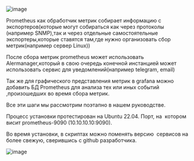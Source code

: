 ![image](https://github.com/user-attachments/assets/7b996948-07ec-4e42-acea-ef8a8a6bc9db)

   Prometheus как обработчик метрик собирает информацию с экспортеров(которые могут собираться как через протоколы (например SNMP),так и через отдельные самостоятельные экспортеры,которые ставятся там,где нужно организовать сбор метрик(например сервер Linux))

   После сбора метрик prometheus может использовать Alermanager,который в свою очередь конечной инстанцией может использовать сервис для уведомлений(например telegram, email)

   Так же для графического представления метрик в grafana можно добавить БД Prometheus для анализа тех или иных событий ,произошедших во время сбора метрик.

   Все эти шаги мы рассмотрим поэтапно в нашем руководстве.

   Процесс установки протестирован на Ubuntu 22.04. Порт, на  котором висит prometheus-9090 (10.10.10.10:9090).

   Во время установки, в скриптах можно поменять версию  сервисов на более свежую, сверившись с github разработчика.

   
   ![image](https://github.com/user-attachments/assets/2f985b8f-e970-4db4-b46e-da86ce97f03a)


